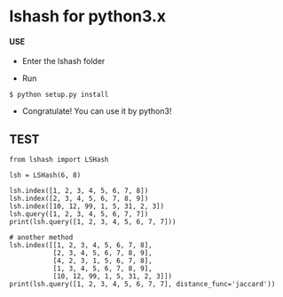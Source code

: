# lshash for python3.x


#### USE

- Enter the lshash folder

- Run
```
$ python setup.py install
```
- Congratulate! You can use it by python3!


## TEST

```
from lshash import LSHash

lsh = LSHash(6, 8)

lsh.index([1, 2, 3, 4, 5, 6, 7, 8])
lsh.index([2, 3, 4, 5, 6, 7, 8, 9])
lsh.index([10, 12, 99, 1, 5, 31, 2, 3])
lsh.query([1, 2, 3, 4, 5, 6, 7, 7])
print(lsh.query([1, 2, 3, 4, 5, 6, 7, 7]))

# another method
lsh.index([[1, 2, 3, 4, 5, 6, 7, 8],
           [2, 3, 4, 5, 6, 7, 8, 9],
           [4, 2, 3, 1, 5, 6, 7, 8],
           [1, 3, 4, 5, 6, 7, 8, 9],
           [10, 12, 99, 1, 5, 31, 2, 3]])
print(lsh.query([1, 2, 3, 4, 5, 6, 7, 7], distance_func='jaccard'))
```

